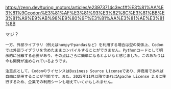 
https://zenn.dev/turing_motors/articles/e23973714c3ecf#%E3%81%AA%E3%81%9Ccodon%E3%81%AF%E3%81%93%E3%82%8C%E3%81%BB%E3%81%A9%E9%AB%98%E9%80%9F%E3%81%AA%E3%81%AE%E3%81%8B

マジ？
```
一方、外部ライブラリ（例えばnumpyやpandasなど）を利用する場合は型の関係上、Codonでは外部ライブラリを含めたままコンパイルすることができません。Pythonコードとして明示的に分離する必要があり、その点はさらに簡単になるとよいなと感じました。このあたりは今も開発が進められているようです。

注意点として、CodonのライセンスはBusiness Source Licenseであり、非商用であれば自由に使用することが可能です。また、2025年11月以降であればApache License 2.0に移行するため、企業での利用シーンも増えていくかもしれません。
```